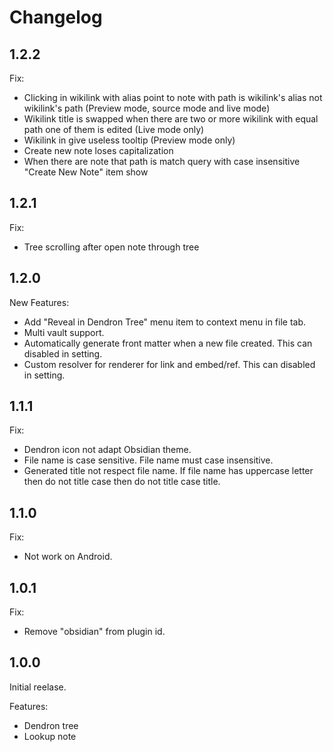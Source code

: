 # Changelog

## 1.2.2

Fix:

- Clicking in wikilink with alias point to note with path is wikilink's alias not wikilink's path (Preview mode, source mode and live mode)
- Wikilink title is swapped when there are two or more wikilink with equal path one of them is edited (Live mode only)
- Wikilink in give useless tooltip (Preview mode only)
- Create new note loses capitalization
- When there are note that path is match query with case insensitive "Create New Note" item show 

## 1.2.1

Fix:

- Tree scrolling after open note through tree

## 1.2.0

New Features:

- Add "Reveal in Dendron Tree" menu item to context menu in file tab.
- Multi vault support.
- Automatically generate front matter when a new file created. This can disabled in setting.
- Custom resolver for renderer for link and embed/ref. This can disabled in setting.

## 1.1.1

Fix:

- Dendron icon not adapt Obsidian theme.
- File name is case sensitive. File name must case insensitive.
- Generated title not respect file name. If file name has uppercase letter then do not title case
  then do not title case title.

## 1.1.0

Fix:

- Not work on Android.

## 1.0.1

Fix:

- Remove "obsidian" from plugin id.

## 1.0.0

Initial reelase.

Features:

- Dendron tree
- Lookup note

